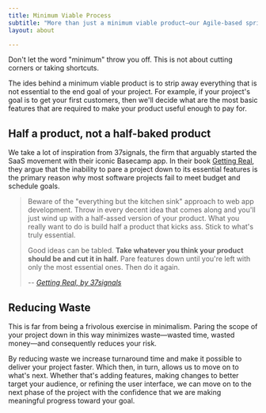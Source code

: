 ```yaml
---
title: Minimum Viable Process
subtitle: "More than just a minimum viable product—our Agile-based sprint process minimizes waste, putting you in control of your timeline and your budget."
layout: about

---
```




Don't let the word "minimum" throw you off. This is not about cutting corners or taking shortcuts. 

The ides behind a minimum viable product is to strip away everything that is not essential to the end goal of your project. For example, if your project's goal is to get your first customers, then we'll decide what are the most basic features that are required to make your product useful enough to pay for. 

## Half a product, not a half-baked product

We take a lot of inspiration from 37signals, the firm that arguably started the SaaS movement with their iconic Basecamp app. In their book [Getting Real](https://gettingreal.37signals.com/), they argue that the inability to pare a project down to its essential features is the primary reason why most software projects fail to meet budget and schedule goals.

> Beware of the "everything but the kitchen sink" approach to web app development. Throw in every decent idea that comes along and you'll just wind up with a half-assed version of your product. What you really want to do is build half a product that kicks ass. Stick to what's truly essential.
> 
> Good ideas can be tabled. **Take whatever you think your product should be and cut it in half.**
> Pare features down until you're left with only the most essential ones. Then do it again.
> 
> -- <cite><a href="https://gettingreal.37signals.com/" rel="noopener noreferrer" target="_blank">Getting Real, by 37signals</a></cite>

## Reducing Waste

This is far from being a frivolous exercise in minimalism. Paring the scope of your project down in this way minimizes waste—wasted time, wasted money—and consequently reduces your risk. 

By reducing waste we increase turnaround time and make it possible to deliver your project faster. Which then, in turn, allows us to move on to what's next. Whether that's adding features, making changes to better target your audience, or refining the user interface, we can move on to the next phase of the project with the confidence that we are making meaningful progress toward your goal. 
